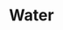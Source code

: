 ---
title: Water
permalink: /Water
type: Class
subclass-of: /ElementType
enumeration-member: true
subclass-chain:
  - https://schema.org/Thing
  - https://schema.org/Intangible
  - https://schema.org/Enumeration
class-comment: The water elemental type.
---